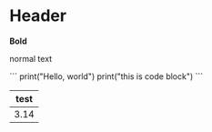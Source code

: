 # Header

**Bold**

normal text

\`\`\`
    print("Hello, world")
    print("this is code block")
\`\`\`

| test |
|-|
| 3.14 |